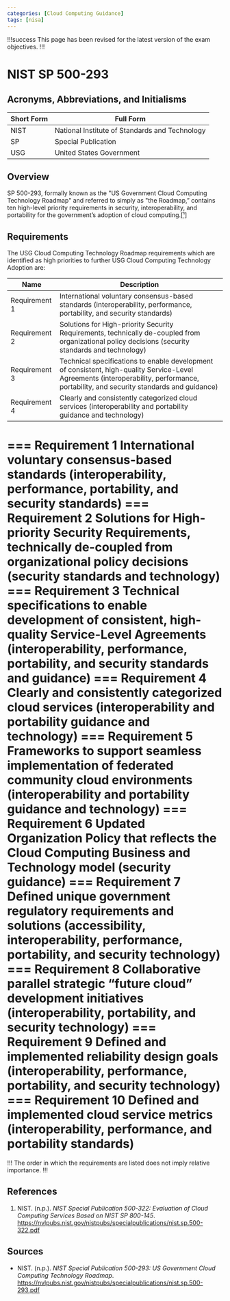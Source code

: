 ```yaml
---
categories: [Cloud Computing Guidance]
tags: [nisa]
---
```


!!!success
This page has been revised for the latest version of the exam objectives.
!!!

# NIST SP 500-293

## Acronyms, Abbreviations, and Initialisms

| Short Form | Full Form |
| - | - |
| NIST | National Institute of Standards and Technology |
| SP | Special Publication |
| USG | United States Government |

## Overview

SP 500-293, formally known as the "US Government Cloud Computing Technology Roadmap" and referred to simply as "the Roadmap,” contains ten high-level priority requirements in security, interoperability, and portability for the government’s adoption of cloud computing.[[¹]](#ref1)

## Requirements

The USG Cloud Computing Technology Roadmap requirements which are identified as high priorities to further USG Cloud Computing Technology Adoption are:

| Name | Description |
| - | - |
| Requirement 1 | International voluntary consensus-based standards (interoperability, performance, portability, and security standards) |
| Requirement 2 | Solutions for High-priority Security Requirements, technically de-coupled from organizational policy decisions (security standards and technology) |
| Requirement 3 | Technical specifications to enable development of consistent, high-quality Service-Level Agreements (interoperability, performance, portability, and security standards and guidance) |
| Requirement 4 | Clearly and consistently categorized cloud services (interoperability and portability guidance and technology) |

=== Requirement 1
International voluntary consensus-based standards (interoperability, performance, portability, and security standards)
=== Requirement 2
Solutions for High-priority Security Requirements, technically de-coupled from organizational policy decisions (security standards and technology)
=== Requirement 3
Technical specifications to enable development of consistent, high-quality Service-Level Agreements (interoperability, performance, portability, and security standards and guidance)
=== Requirement 4
Clearly and consistently categorized cloud services (interoperability and portability guidance and technology)
=== Requirement 5
 Frameworks to support seamless implementation of federated community cloud environments (interoperability and portability guidance and technology)
=== Requirement 6
 Updated Organization Policy that reflects the Cloud Computing Business and Technology model (security guidance)
=== Requirement 7
Defined unique government regulatory requirements and solutions (accessibility, interoperability, performance, portability, and security technology)
=== Requirement 8
Collaborative parallel strategic “future cloud” development initiatives (interoperability, portability, and security technology)
=== Requirement 9
Defined and implemented reliability design goals (interoperability, performance, portability, and security technology)
=== Requirement 10
Defined and implemented cloud service metrics (interoperability, performance, and portability standards)
===

!!!
The order in which the requirements are listed does not imply relative importance.
!!!

## References

1. NIST. (n.p.). *NIST Special Publication 500-322: Evaluation of Cloud Computing 
Services Based on NIST SP 800-145*. https://nvlpubs.nist.gov/nistpubs/specialpublications/nist.sp.500-322.pdf<span id="ref1"></span>

## Sources

- NIST. (n.p.). *NIST Special Publication 500-293: US Government Cloud Computing 
Technology Roadmap*. https://nvlpubs.nist.gov/nistpubs/specialpublications/nist.sp.500-293.pdf